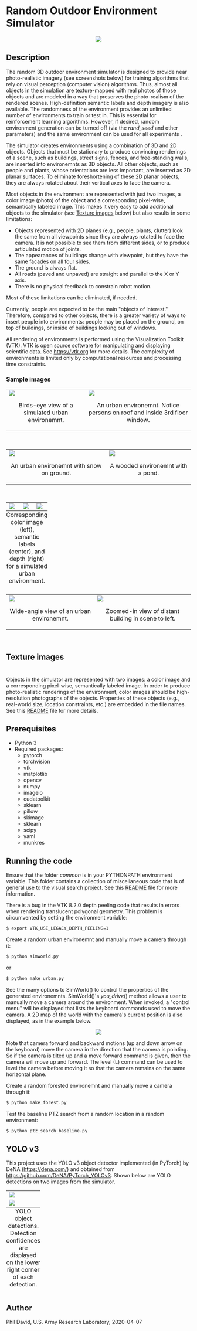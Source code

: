 
# Random Outdoor Environment Simulator

 <p align="center">  
 <img src="screenshots/banner2.png">
 </p>
 
## Description
    
The random 3D outdoor environment simulator is designed to provide near photo-realistic imagery (see screenshots below) for training algorithms that rely on visual perception (computer vision) algorithms. Thus, almost all objects in the simulation are texture-mapped with real photos of those objects and are modeled in a way that preserves the photo-realism of the rendered scenes. High-definition semantic labels and depth imagery is also available. The randomness of the environment provides an unlimited number of environments to train or test in. This is essential for reinforcement learning algorithms. However, if desired, random environment generation can be turned off (via the *rand_seed* and other parameters) and the same environment can be used for all experiments . 

The simulator creates environments using a combination of 3D and 2D objects. Objects that must be stationary to produce convincing renderings of a scene, such as buildings, street signs, fences, and free-standing walls, are inserted into environemnts as 3D objects. All other objects, such as people and plants, whose orientations are less important, are inserted as 2D planar surfaces. To eliminate foreshortening of these 2D planar objects, they are always rotated about their vertical axes to face the camera. 

Most objects in the environment are represented with just two images, a color image (photo)  of the object and a corresponding pixel-wise, semantically labeled image. This makes it very easy to add additional objects to the simulator (see [Texture images](#texture-images) below) but also results in some limitations:

- Objects represented with 2D planes (e.g., people, plants, clutter) look the same from all viewpoints since they are always rotated to face the camera. It is not possible to see them from different sides, or to produce articulated motion of joints. 
- The appearances of buildings change with viewpoint, but they have the same facades on all four sides.
- The ground is always flat. 
- All roads (paved and unpaved) are straight and parallel to the X or Y axis.
- There is no physical feedback to constrain robot motion. 

Most of these limitations can be eliminated, if needed.

Currently, people are expected to be the main "objects of interest." Therefore, compared to other objects, there is a greater variety of ways to insert people into environments: people may be placed on the ground, on top of buildings, or inside of buildings looking out of windows.

All rendering of environments is performed using the Visualization Toolkit (VTK).  VTK is open source software for manipulating and displaying scientific data.  See https://vtk.org for more details. The complexity of environments is limited only by computational resources and processing time constraints.

### Sample images

<table>
<tr>
<td><img src="screenshots/birds_eye_urban_1.jpg"><br>
<p align="center"> Birds-eye view of a simulated urban environemnt. </td></p>
<td><img src="screenshots/ground_urban_01.jpg"><br>
<p align="center">An urban environemnt. Notice persons on roof and inside 3rd floor window. </td></p>
</table><br>

<table>
<tr>
<td><img src="screenshots/ground_urban_02.jpg"><br>
<p align="center"> An urban environemnt with snow on ground. </td></p>
<td><img src="screenshots/wooded_env_1.jpg"><br>
<p align="center"> A wooded environemnt with a pond. </td></p>
</tr>
</table><br>

<table>
<caption style="caption-side:bottom">
Corresponding color image (left), semantic labels (center), and depth (right) for a simulated urban environment.
</caption>
<tr>
<td><img src="screenshots/ground_urban_04_color.jpg"><br></td>
<td><img src="screenshots/ground_urban_04_feat.jpg"><br></td>
<td><img src="screenshots/ground_urban_04_depth.jpg"></td>
</tr>
</table>

<table>
<tr>
<td><img src="screenshots/ground_urban_05_color.jpg"><br>
<p align="center"> Wide-angle view of an urban environemnt. </td></p>
<td><img src="screenshots/ground_urban_05_zoom.jpg"><br>
<p align="center"> Zoomed-in view of distant building in scene to left. </td></p>
</tr>
</table><br>

## Texture images 
# <a name="texture-images"></a>

Objects in the simulator are represented with two images: a color image and a corresponding pixel-wise, semantically labeled image.  In order to produce photo-realistic renderings of the environment, color images should be high-resolution photographs of the objects. Properties of these objects (e.g., real-world size, location constraints, etc.) are embedded in the file names. See this [README](./textures/README.md) file for more details.


## Prerequisites

- Python 3
- Required packages:
	- pytorch
	- torchvision
	- vtk 
	- matplotlib
	- opencv 
	- numpy 
	- imageio 
	- cudatoolkit 
	- sklearn 
	- pillow 
	- skimage 
	- sklearn 
	- scipy 
	- yaml 
	- munkres

## Running the code

Ensure that the folder *common* is in your PYTHONPATH environment variable. This folder contains a collection of miscellaneous code that is of general use to the visual search project. See this [README](./../common/README.md) file for more information.
    
There is a bug in the VTK 8.2.0 depth peeling code that results in errors when rendering translucent polygonal geometry. This problem is circumvented by setting the environment variable:
~~~bash
$ export VTK_USE_LEGACY_DEPTH_PEELING=1
~~~

Create a random urban environemnt and manually move a camera through it:
~~~bash
$ python simworld.py
~~~
 or
~~~bash
$ python make_urban.py
~~~ 
        
See the many options to SimWorld() to control the properties of the generated environemnts. SimWorld()'s *you_drive*() method allows a user to manually move a camera around the environment. When invoked, a "control menu" will be displayed that lists the keyboard commands used to move the camera. A 2D map of the world with the camera's current position is also displayed, as in the example below.

 <p align="center">  
 <img src="screenshots/world_map.jpg">
 </p>

Note that camera forward and backward motions (up and down arrow on the keyboard) move the camera in the direction that the camera is pointing. So if the camera is tilted up and a move forward command is given, then the camera will move up and forward. The level (L) command can be used to level the camera before moving it so that the camera remains on the same horizontal plane.
        
Create a random forested environemnt and manually move a camera through it:
~~~bash
$ python make_forest.py
~~~
        
Test the baseline PTZ search from a random location in a random environment:
~~~bash
$ python ptz_search_baseline.py
~~~

## YOLO v3

This project uses the YOLO v3 object detector implemented (in PyTorch) by DeNA (https://dena.com/) and obtained from https://github.com/DeNA/PyTorch_YOLOv3. Shown below are YOLO detections on two images from the simulator.

<table>
<caption style="caption-side:bottom">
 YOLO object detections.  Detection confidences are displayed on the lower right corner of each detection.
</caption>

<tr>
<td><img src="screenshots/yolo_detections_1.jpg"></td>
</tr>
<tr>
<td><img src="screenshots/yolo_detections_2.jpg"></td>
</tr>

</table>


 
## Author

Phil David, U.S. Army Research Laboratory, 2020-04-07




